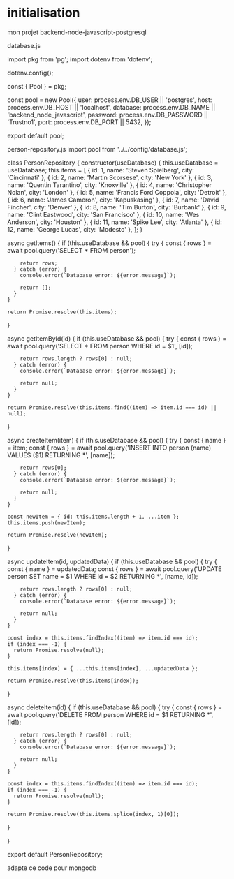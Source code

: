 # initialisation

mon projet backend-node-javascript-postgresql

database.js

import pkg from 'pg';
import dotenv from 'dotenv';

dotenv.config();

const { Pool } = pkg;

const pool = new Pool({
  user: process.env.DB_USER || 'postgres',
  host: process.env.DB_HOST || 'localhost',
  database: process.env.DB_NAME || 'backend_node_javascript',
  password: process.env.DB_PASSWORD || 'Trustno1',
  port: process.env.DB_PORT || 5432,
});

export default pool;


person-repository.js
import pool from '../../config/database.js';

class PersonRepository {
  constructor(useDatabase) {
    this.useDatabase = useDatabase;
    this.items = [
      { id: 1, name: 'Steven Spielberg', city: 'Cincinnati' },
      { id: 2, name: 'Martin Scorsese', city: 'New York' },
      { id: 3, name: 'Quentin Tarantino', city: 'Knoxville' },
      { id: 4, name: 'Christopher Nolan', city: 'London' },
      { id: 5, name: 'Francis Ford Coppola', city: 'Detroit' },
      { id: 6, name: 'James Cameron', city: 'Kapuskasing' },
      { id: 7, name: 'David Fincher', city: 'Denver' },
      { id: 8, name: 'Tim Burton', city: 'Burbank' },
      { id: 9, name: 'Clint Eastwood', city: 'San Francisco' },
      { id: 10, name: 'Wes Anderson', city: 'Houston' },
      { id: 11, name: 'Spike Lee', city: 'Atlanta' },
      { id: 12, name: 'George Lucas', city: 'Modesto' },
    ];
  }

  async getItems() {
    if (this.useDatabase && pool) {
      try {
        const { rows } = await pool.query('SELECT * FROM person');

        return rows;
      } catch (error) {
        console.error(`Database error: ${error.message}`);

        return [];
      }
    }

    return Promise.resolve(this.items);
  }

  async getItemById(id) {
    if (this.useDatabase && pool) {
      try {
        const { rows } = await pool.query('SELECT * FROM person WHERE id = $1', [id]);

        return rows.length ? rows[0] : null;
      } catch (error) {
        console.error(`Database error: ${error.message}`);

        return null;
      }
    }

    return Promise.resolve(this.items.find((item) => item.id === id) || null);
  }

  async createItem(item) {
    if (this.useDatabase && pool) {
      try {
        const { name } = item;
        const { rows } = await pool.query('INSERT INTO person (name) VALUES ($1) RETURNING *', [name]);

        return rows[0];
      } catch (error) {
        console.error(`Database error: ${error.message}`);

        return null;
      }
    }

    const newItem = { id: this.items.length + 1, ...item };
    this.items.push(newItem);

    return Promise.resolve(newItem);
  }

  async updateItem(id, updatedData) {
    if (this.useDatabase && pool) {
      try {
        const { name } = updatedData;
        const { rows } = await pool.query('UPDATE person SET name = $1 WHERE id = $2 RETURNING *', [name, id]);

        return rows.length ? rows[0] : null;
      } catch (error) {
        console.error(`Database error: ${error.message}`);

        return null;
      }
    }

    const index = this.items.findIndex((item) => item.id === id);
    if (index === -1) {
      return Promise.resolve(null);
    }

    this.items[index] = { ...this.items[index], ...updatedData };

    return Promise.resolve(this.items[index]);
  }

  async deleteItem(id) {
    if (this.useDatabase && pool) {
      try {
        const { rows } = await pool.query('DELETE FROM person WHERE id = $1 RETURNING *', [id]);

        return rows.length ? rows[0] : null;
      } catch (error) {
        console.error(`Database error: ${error.message}`);

        return null;
      }
    }

    const index = this.items.findIndex((item) => item.id === id);
    if (index === -1) {
      return Promise.resolve(null);
    }

    return Promise.resolve(this.items.splice(index, 1)[0]);
  }

}

export default PersonRepository;


adapte ce code pour mongodb
